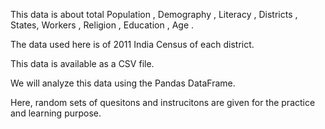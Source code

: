 This data is about total Population , Demography , Literacy , Districts , States, Workers , Religion , Education , Age .

The data used here is of 2011 India Census of each district.

This data is available as a CSV file.

We will analyze this data using the Pandas DataFrame.

Here, random sets of quesitons and instrucitons are given for the practice and learning purpose.
